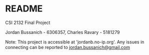 README
======

CSI 2132 Final Project

Jordan Bussanich - 6306357, Charles Ravary - 5181279

Note: This project is accessible at 'jordanb.no-ip.org'. Any issues in connecting can be reported to jordan.bussanich@gmail.com